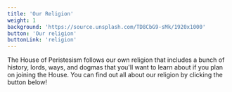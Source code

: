 ```yaml
---
title: 'Our Religion'
weight: 1
background: 'https://source.unsplash.com/TD8CbG9-sMk/1920x1000'
button: 'Our religion'
buttonLink: 'religion'
---
```


The House of Peristesism follows our own religion that includes a bunch of history, lords, ways, and dogmas that you'll want to learn about if you plan on joining the House. You can find out all about our religion by clicking the button below!
